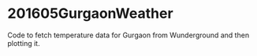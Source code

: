 # 201605GurgaonWeather
Code to fetch temperature data for Gurgaon from Wunderground and then plotting it.

